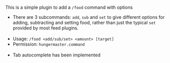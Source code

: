 This is a simple plugin to add a `/food` command with options

- There are 3 subcommands: `add`, `sub` and `set` to give different options for adding, subtracting and setting food, rather than just the typical `set` provided by most feed plugins.
<br /><br />
- Usage: `/food <add/sub/set> <amount> [target]`
- Permission: `hungermaster.command`
<br /><br />
- Tab autocomplete has been implemented